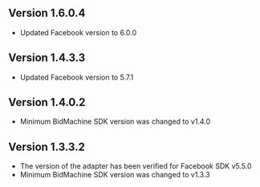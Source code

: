 ## Version 1.6.0.4
* Updated Facebook version to 6.0.0

## Version 1.4.3.3
* Updated Facebook version to 5.7.1

## Version 1.4.0.2
* Minimum BidMachine SDK version was changed to v1.4.0

## Version 1.3.3.2
* The version of the adapter has been verified for Facebook SDK v5.5.0
* Minimum BidMachine SDK version was changed to v1.3.3